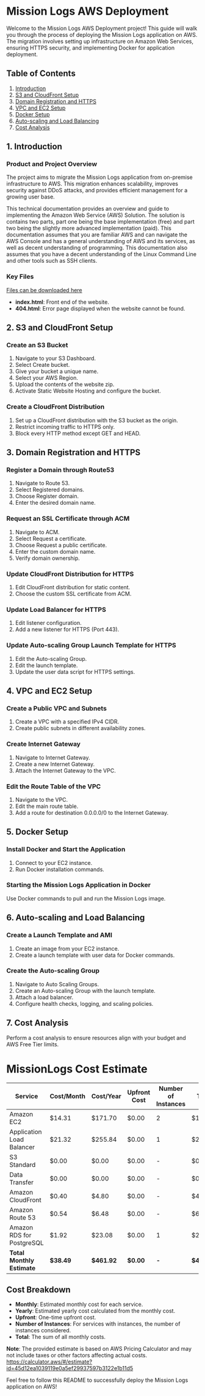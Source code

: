 # Mission Logs AWS Deployment

Welcome to the Mission Logs AWS Deployment project! This guide will walk you through the process of deploying the Mission Logs application on AWS. The migration involves setting up infrastructure on Amazon Web Services, ensuring HTTPS security, and implementing Docker for application deployment.

## Table of Contents

1. [Introduction](#1-introduction)
2. [S3 and CloudFront Setup](#2-s3-and-cloudfront-setup)
3. [Domain Registration and HTTPS](#3-domain-registration-and-https)
4. [VPC and EC2 Setup](#4-vpc-and-ec2-setup)
5. [Docker Setup](#5-docker-setup)
6. [Auto-scaling and Load Balancing](#6-auto-scaling-and-load-balancing)
7. [Cost Analysis](#7-cost-analysis)

## 1. Introduction

### Product and Project Overview

The project aims to migrate the Mission Logs application from on-premise infrastructure to AWS. This migration enhances scalability, improves security against DDoS attacks, and provides efficient management for a growing user base.

This technical documentation provides an overview and guide to implementing the Amazon Web Service (AWS) Solution. The solution is contains two parts, part one being the base implementation (free) and part two being 
the slightly more advanced implementation (paid). This documentation assumes that you are familiar AWS and can navigate the AWS Console and has a general understanding of AWS and its services, as well as decent understanding of programming.
This documentation also assumes that you have a decent understanding of the Linux Command Line and other tools such as SSH clients.
### Key Files
[Files can be downloaded here](./aws_jedi_council_static_www)
- **index.html**: Front end of the website.
- **404.html**: Error page displayed when the website cannot be found.

## 2. S3 and CloudFront Setup

### Create an S3 Bucket

1. Navigate to your S3 Dashboard.
2. Select Create bucket.
3. Give your bucket a unique name.
4. Select your AWS Region.
5. Upload the contents of the website zip.
6. Activate Static Website Hosting and configure the bucket.

### Create a CloudFront Distribution

1. Set up a CloudFront distribution with the S3 bucket as the origin.
2. Restrict incoming traffic to HTTPS only.
3. Block every HTTP method except GET and HEAD.

## 3. Domain Registration and HTTPS

### Register a Domain through Route53

1. Navigate to Route 53.
2. Select Registered domains.
3. Choose Register domain.
4. Enter the desired domain name.

### Request an SSL Certificate through ACM

1. Navigate to ACM.
2. Select Request a certificate.
3. Choose Request a public certificate.
4. Enter the custom domain name.
5. Verify domain ownership.

### Update CloudFront Distribution for HTTPS

1. Edit CloudFront distribution for static content.
2. Choose the custom SSL certificate from ACM.

### Update Load Balancer for HTTPS

1. Edit listener configuration.
2. Add a new listener for HTTPS (Port 443).

### Update Auto-scaling Group Launch Template for HTTPS

1. Edit the Auto-scaling Group.
2. Edit the launch template.
3. Update the user data script for HTTPS settings.

## 4. VPC and EC2 Setup

### Create a Public VPC and Subnets

1. Create a VPC with a specified IPv4 CIDR.
2. Create public subnets in different availability zones.

### Create Internet Gateway

1. Navigate to Internet Gateway.
2. Create a new Internet Gateway.
3. Attach the Internet Gateway to the VPC.

### Edit the Route Table of the VPC

1. Navigate to the VPC.
2. Edit the main route table.
3. Add a route for destination 0.0.0.0/0 to the Internet Gateway.

## 5. Docker Setup

### Install Docker and Start the Application

1. Connect to your EC2 instance.
2. Run Docker installation commands.

### Starting the Mission Logs Application in Docker

Use Docker commands to pull and run the Mission Logs image.

## 6. Auto-scaling and Load Balancing

### Create a Launch Template and AMI

1. Create an image from your EC2 instance.
2. Create a launch template with user data for Docker commands.

### Create the Auto-scaling Group

1. Navigate to Auto Scaling Groups.
2. Create an Auto-scaling Group with the launch template.
3. Attach a load balancer.
4. Configure health checks, logging, and scaling policies.

## 7. Cost Analysis

Perform a cost analysis to ensure resources align with your budget and AWS Free Tier limits.

# MissionLogs Cost Estimate

| Service                      | Cost/Month | Cost/Year | Upfront Cost | Number of Instances | Total         |
|------------------------------|------------|-----------|--------------|----------------------|---------------|
| Amazon EC2                   | $14.31     | $171.70   | $0.00        | 2                    | $171.70       |
| Application Load Balancer    | $21.32     | $255.84   | $0.00        | 1                    | $255.84       |
| S3 Standard                  | $0.00      | $0.00     | $0.00        | -                    | $0.00         |
| Data Transfer                | $0.00      | $0.00     | $0.00        | -                    | $0.00         |
| Amazon CloudFront            | $0.40      | $4.80     | $0.00        | -                    | $4.80         |
| Amazon Route 53              | $0.54      | $6.48     | $0.00        | -                    | $6.48         |
| Amazon RDS for PostgreSQL    | $1.92      | $23.08    | $0.00        | 1                    | $23.08        |
| **Total Monthly Estimate**   | **$38.49**  | **$461.92**| **$0.00**  | **-**                | **$461.92**   |

## Cost Breakdown

- **Monthly**: Estimated monthly cost for each service.
- **Yearly**: Estimated yearly cost calculated from the monthly cost.
- **Upfront**: One-time upfront cost.
- **Number of Instances**: For services with instances, the number of instances considered.
- **Total**: The sum of all monthly costs.

**Note**: The provided estimate is based on AWS Pricing Calculator and may not include taxes or other factors affecting actual costs.
https://calculator.aws/#/estimate?id=45d12ea1039119e0a5ef29937597b3122e1b11d5

Feel free to follow this README to successfully deploy the Mission Logs application on AWS! 
